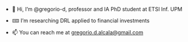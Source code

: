 - 👋 Hi, I’m @gregorio-d, professor and IA PhD student at ETSI Inf. UPM

-  🁚  I’m researching DRL applied to financial investments

- 📫 You can reach me at gregorio.d.alcala@gmail.com
<!---
gregorio-d/gregorio-d is a ✨ special ✨ repository because its `README.md` (this file) appears on your GitHub profile.
You can click the Preview link to take a look at your changes.
--->
